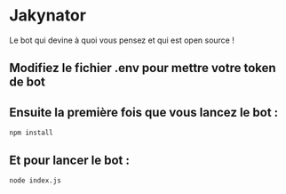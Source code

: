 # Jakynator
Le bot qui devine à quoi vous pensez et qui est open source !

## Modifiez le fichier .env pour mettre votre token de bot

## Ensuite la première fois que vous lancez le bot :
```
npm install
```

## Et pour lancer le bot :
```
node index.js
```
